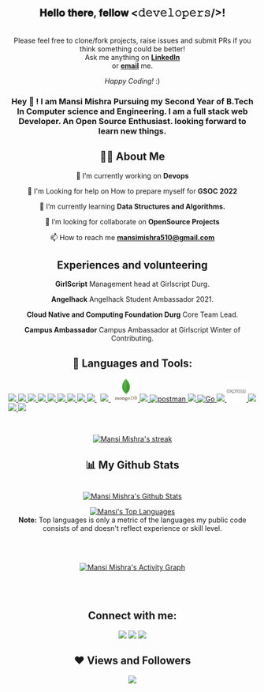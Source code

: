 <!-- <a href="#"><img width="100%" height="auto" src="" height="175px"/></a> -->

<div align="center">
<h2> 𝐇𝐞𝐥𝐥𝐨 𝐭𝐡𝐞𝐫𝐞, 𝐟𝐞𝐥𝐥𝐨𝐰 <𝚍𝚎𝚟𝚎𝚕𝚘𝚙𝚎𝚛𝚜/>!</h2>
</div>

<!-- <div align="center" width="50">

<img src="hi.gif" alt="Welcome!" width="200">

</div> -->

<div align="center">

 <br>
Please feel free to clone/fork projects, raise issues and submit PRs if you think something could be better! <br>
Ask me anything on <a href="https://www.linkedin.com/in/mansi-mishra-5435441b8/"><b>LinkedIn</b></a><br>
or <a href="mailto:mansimishra510@gmail.com"><b>email</b></a> me.

<i>Happy Coding!</i> :)

<!-- <h1 align="center"> <img src="https://i.insider.com/5ee7c2893f737024027c1d77?width=700" width="700px" height ="400px"></h1> -->
<h3 align="center"><b>Hey 👋 ! I am Mansi Mishra Pursuing my Second Year of B.Tech In Computer science and Engineering. I am a full stack web Developer. An Open Source Enthusiast. looking forward to learn new things.</b></h3>


## 🙋‍♂️ About Me

🔭 I’m currently working on **Devops**
    
🤝  I'm Looking for help on How to prepare myself for **GSOC 2022**

🌱 I’m currently learning **Data Structures and Algorithms.**

👯 I’m looking for collaborate on **OpenSource Projects**

📫 How to reach me **mansimishra510@gmail.com**

## Experiences and volunteering

  **GirlScript** Management head at Girlscript Durg.
    
  **Angelhack** Angelhack Student Ambassador 2021.
    
 **Cloud Native and Computing Foundation Durg** Core Team Lead.
    
 **Campus Ambassador** Campus Ambassador at Girlscript Winter of Contributing.


## 🚀 Languages and Tools:

<p align="left"> 
    <a href="https://www.java.com" target="_blank"> <img src="https://img.icons8.com/color/48/000000/java-coffee-cup-logo.png"/> </a>
    <a href="https://reactjs.org/" target="_blank"> <img src="https://img.icons8.com/color/48/000000/react-native.png"/> </a>
    <a href="https://spring.io/projects/typescript" target="_blank"> <img src="https://img.icons8.com/color/48/000000/typescript.png"/> </a> 
    <a href="https://developer.mozilla.org/en-US/docs/Web/JavaScript" target="_blank"> <img src="https://img.icons8.com/color/48/000000/javascript.png"/> </a> 
    <a href="https://www.w3.org/html/" target="_blank"> <img src="https://img.icons8.com/color/48/000000/html-5.png"/> </a> 
    <a href="https://www.w3schools.com/css/" target="_blank"> <img src="https://img.icons8.com/color/48/000000/css3.png"/> </a> 
    <a href="https://getbootstrap.com" target="_blank"> <img src="https://img.icons8.com/color/48/000000/bootstrap.png"/> </a> 
    <a href="https://www.python.org" target="_blank"> <img src="https://img.icons8.com/color/48/000000/python.png"/> </a> 
    <a style="padding-right:8px;" href="https://nodejs.org" target="_blank"> <img src="https://img.icons8.com/color/48/000000/nodejs.png"/> </a> 
    <a style="padding-right:8px;" href="https://www.mysql.com/" target="_blank"> <img src="https://img.icons8.com/fluent/50/000000/mysql-logo.png"/> </a>
    <a href="https://www.mongodb.com/" target="_blank"> <img src="https://raw.githubusercontent.com/devicons/devicon/master/icons/mongodb/mongodb-original-wordmark.svg" alt="mongodb" width="48" height="48"/> </a> 
    <a href="https://firebase.google.com/" target="_blank"> <img src="https://img.icons8.com/color/48/000000/firebase.png"/> </a> 
    <a href="https://postman.com" target="_blank"> <img src="https://www.vectorlogo.zone/logos/getpostman/getpostman-icon.svg" alt="postman" width="45" height="45"/> </a>   
    <a href="https://git-scm.com/" target="_blank"> <img src="https://img.icons8.com/color/48/000000/git.png"/> </a> 
    <a href="https://www.Golang.io" target="_blank"> <img src="https://img.icons8.com/color/48/000000/golang.png" alt="Go" width="48" height="48"/> </a> 
    <a href="https://c.js.org" target="_blank"> <img src="https://img.icons8.com/color/48/000000/c-programming.png"/> </a>
    <a href="https://expressjs.com" target="_blank"> <img src="https://raw.githubusercontent.com/devicons/devicon/master/icons/express/express-original-wordmark.svg" alt="express" width="40" height="40"/> </a>
    <a href= "https://jquery.com/"><img src = "https://img.icons8.com/ios-filled/50/000000/jquery.png"/>
    <a href = "https://www.docker.com/"><img src="https://img.icons8.com/color/48/000000/docker.png"/>
    <a href = "https://www.linux.org/"><img src="https://img.icons8.com/color/48/000000/linux.png"/>
    
</p>

<!-- [![React Badge](https://img.shields.io/badge/-React-61DBFB?style=for-the-badge&labelColor=black&logo=react&logoColor=61DBFB)](#)  [![Javascript Badge](https://img.shields.io/badge/-Javascript-F0DB4F?style=for-the-badge&labelColor=black&logo=javascript&logoColor=F0DB4F)](#) [![Typescript Badge](https://img.shields.io/badge/-Typescript-007acc?style=for-the-badge&labelColor=black&logo=typescript&logoColor=007acc)](#) [![Nodejs Badge](https://img.shields.io/badge/-Nodejs-3C873A?style=for-the-badge&labelColor=black&logo=node.js&logoColor=3C873A)](#) [![GraphQL Badge](https://img.shields.io/badge/-GraphQl-e535ab?style=for-the-badge&labelColor=black&logo=node.js&logoColor=e535ab)](#) -->
<br/>

<p align="center">
    <a href="https://github.com/0904-mansi/github-readme-streak-stats">
        <img title="🔥 Get streak stats for your profile at git.io/streak-stats" alt="Mansi Mishra's streak" src="https://github-readme-streak-stats.herokuapp.com/?user=0904-mansi&theme=black-ice&hide_border=true&stroke=0000&background=060A0CD0"/>
    </a>
</p>

## 📊 My Github Stats

  <br/>
    <a href="https://github.com/0904-mansi/github-readme-stats"><img alt="Mansi Mishra's Github Stats" src="https://github-readme-stats.vercel.app/api?username=0904-mansi&show_icons=true&count_private=true&theme=react&hide_border=true&bg_color=0D1117" /></a>
        
        
       
  <a href="https://github.com/0904-mansi/github-readme-stats"><img alt="Mansi's Top Languages" src="https://github-readme-stats.vercel.app/api/top-langs/?username=0904-mansi&langs_count=8&count_private=true&layout=compact&theme=react&hide_border=true&bg_color=0D1117" /></a>
  <br/>
  <b>Note:</b> Top languages is only a metric of the languages my public code consists of and doesn't reflect experience or skill level.


<br/>
<br/>

<a href="https://github.com/0904-mansi/github-readme-activity-graph"><img alt="Mansi Mishra's Activity Graph" src="https://activity-graph.herokuapp.com/graph?username=0904-mansi&bg_color=0D1117&color=5BCDEC&line=5BCDEC&point=FFFFFF&hide_border=true" /></a>

<br/>
<br/>

## Connect with me:
<p align="left">

<a href = "https://www.linkedin.com/in/mansi-mishra-5435441b8/"><img src="https://img.icons8.com/fluent/48/000000/linkedin.png"/></a>
<a href = "https://twitter.com/MansiMi22804871"><img src="https://img.icons8.com/fluent/48/000000/twitter.png"/></a>
<a href = "https://www.instagram.com/m_ansi_0904/"><img src="https://img.icons8.com/fluent/48/000000/instagram-new.png"/></a>
<!-- <a  href ="https://app.slack.com/client/T4N3CG75G/learning-slack/user_profile/U02A71HGFC2"><img src ="https://img.icons8.com/color/48/000000/slack-new.png"></a> -->
<!-- <a href = "" ><img src = ""> -->
<!-- <a href =""><img src="https://img.icons8.com/cute-clipart/48/000000/discord-logo.png"/> -->


</p>

## ❤ Views and Followers
<a href="https://github.com/0904-mansi/github-profile-views-counter">
    <img src="https://komarev.com/ghpvc/?username=0904-mansi">
</a>
<!-- <a href="https://github.com/SubhamRaoniar28?tab=followers"><img src="https://img.shields.io/github/followers/SubhamRaoniar28?label=Followers&style=social" alt="GitHub Badge"></a> -->
